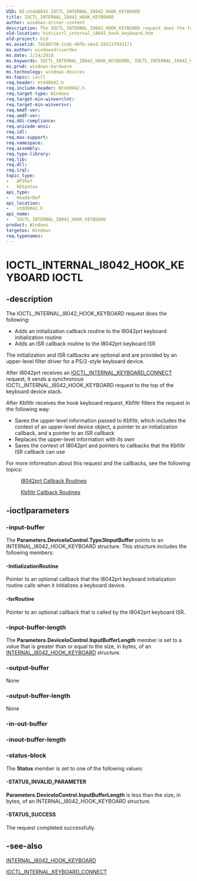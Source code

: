 ```yaml
---
UID: NI:ntdd8042.IOCTL_INTERNAL_I8042_HOOK_KEYBOARD
title: IOCTL_INTERNAL_I8042_HOOK_KEYBOARD
author: windows-driver-content
description: The IOCTL_INTERNAL_I8042_HOOK_KEYBOARD request does the following:Adds an initialization callback routine to the I8042prt keyboard initialization routineAdds an ISR callback routine to the I8042prt keyboard ISRThe initialization and ISR callbacks are optional and are provided by an upper-level filter driver for a PS/2-style keyboard device.After I8042prt receives an IOCTL_INTERNAL_KEYBOARD_CONNECT request, it sends a synchronous IOCTL_INTERNAL_I8042_HOOK_KEYBOARD request to the top of the keyboard device stack.After Kbfiltr receives the hook keyboard request, Kbfiltr filters the request in the following way:Saves the upper-level information passed to Kbfiltr, which includes the context of an upper-level device object, a pointer to an initialization callback, and a pointer to an ISR callbackReplaces the upper-level information with its ownSaves the context of I8042prt and pointers to callbacks that the Kbfiltr ISR callback can useFor more information about this request and the callbacks, see the following topics:I8042prt Callback RoutinesKbfiltr Callback Routines.
old-location: hid\ioctl_internal_i8042_hook_keyboard.htm
old-project: hid
ms.assetid: 74580730-1cbb-40fb-a4a3-20523f933171
ms.author: windowsdriverdev
ms.date: 2/24/2018
ms.keywords: IOCTL_INTERNAL_I8042_HOOK_KEYBOARD, IOCTL_INTERNAL_I8042_HOOK_KEYBOARD control, IOCTL_INTERNAL_I8042_HOOK_KEYBOARD control code [Human Input Devices], hid.ioctl_internal_i8042_hook_keyboard, kfilref_d213e6a4-db1b-4fed-8cd9-503703ee59dd.xml, ntdd8042/IOCTL_INTERNAL_I8042_HOOK_KEYBOARD
ms.prod: windows-hardware
ms.technology: windows-devices
ms.topic: ioctl
req.header: ntdd8042.h
req.include-header: Ntdd8042.h
req.target-type: Windows
req.target-min-winverclnt: 
req.target-min-winversvr: 
req.kmdf-ver: 
req.umdf-ver: 
req.ddi-compliance: 
req.unicode-ansi: 
req.idl: 
req.max-support: 
req.namespace: 
req.assembly: 
req.type-library: 
req.lib: 
req.dll: 
req.irql: 
topic_type:
-	APIRef
-	kbSyntax
api_type:
-	HeaderDef
api_location:
-	ntdd8042.h
api_name:
-	IOCTL_INTERNAL_I8042_HOOK_KEYBOARD
product: Windows
targetos: Windows
req.typenames: 
---
```


# IOCTL_INTERNAL_I8042_HOOK_KEYBOARD IOCTL


## -description



The IOCTL_INTERNAL_I8042_HOOK_KEYBOARD request does the following:

<ul>
<li>
Adds an initialization callback routine to the I8042prt keyboard initialization routine

</li>
<li>
Adds an ISR callback routine to the I8042prt keyboard ISR

</li>
</ul>
The initialization and ISR callbacks are optional and are provided by an upper-level filter driver for a PS/2-style keyboard device.

After I8042prt receives an <a href="https://msdn.microsoft.com/library/windows/hardware/ff541273">IOCTL_INTERNAL_KEYBOARD_CONNECT</a> request, it sends a synchronous IOCTL_INTERNAL_I8042_HOOK_KEYBOARD request to the top of the keyboard device stack.

After Kbfiltr receives the hook keyboard request, Kbfiltr filters the request in the following way:

<ul>
<li>
Saves the upper-level information passed to Kbfiltr, which includes the context of an upper-level device object, a pointer to an initialization callback, and a pointer to an ISR callback

</li>
<li>
Replaces the upper-level information with its own

</li>
<li>
Saves the context of I8042prt and pointers to callbacks that the Kbfiltr ISR callback can use

</li>
</ul>
For more information about this request and the callbacks, see the following topics:

<dl>
<dd>

<a href="https://msdn.microsoft.com/library/windows/hardware/ff539965">I8042prt Callback Routines</a>


</dd>
<dd>

<a href="https://msdn.microsoft.com/a939a2f1-740d-4d6e-a908-cfbefc0808a2">Kbfiltr Callback Routines</a>


</dd>
</dl>



## -ioctlparameters




### -input-buffer

The <b>Parameters.DeviceIoControl.Type3InputBuffer</b> points to an INTERNAL_I8042_HOOK_KEYBOARD structure. This structure includes the following members:




#### -InitializationRoutine

Pointer to an optional callback that the I8042prt keyboard initialization routine calls when it initializes a keyboard device.


#### -IsrRoutine

Pointer to an optional callback that is called by the I8042prt keyboard ISR.


### -input-buffer-length

The <b>Parameters.DeviceIoControl.InputBufferLength</b> member is set to a value that is greater than or equal to the size, in bytes, of an <a href="https://msdn.microsoft.com/library/windows/hardware/ff541039">INTERNAL_I8042_HOOK_KEYBOARD</a> structure.


### -output-buffer

None


### -output-buffer-length

None


### -in-out-buffer



<text></text>




### -inout-buffer-length



<text></text>




### -status-block

The <b>Status</b> member is set to one of the following values:




#### -STATUS_INVALID_PARAMETER

<b>Parameters.DeviceIoControl.InputBufferLength</b> is less than the size, in bytes, of an INTERNAL_I8042_HOOK_KEYBOARD structure.


#### -STATUS_SUCCESS

The request completed successfully. 


## -see-also




<a href="https://msdn.microsoft.com/library/windows/hardware/ff541039">INTERNAL_I8042_HOOK_KEYBOARD</a>



<a href="https://msdn.microsoft.com/library/windows/hardware/ff541273">IOCTL_INTERNAL_KEYBOARD_CONNECT</a>
 

 

